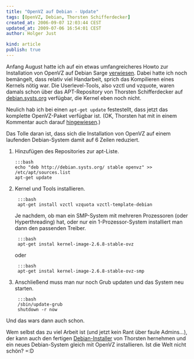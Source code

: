 ```yaml
---
title: "OpenVZ auf Debian - Update"
tags: [OpenVZ, Debian, Thorsten Schifferdecker]
created_at: 2006-09-07 12:03:44 CEST
updated_at: 2009-07-06 16:54:01 CEST
author: Holger Just

kind: article
publish: true
---
```


Anfang August hatte ich auf ein etwas umfangreicheres Howto zur Installation von OpenVZ auf Debian Sarge [verwiesen](/2006/08/04/openvz-auf-debian). Dabei hatte ich noch bemängelt, dass relativ viel Handarbeit, sprich das Kompilieren eines Kernels nötig war. Die Userlevel-Tools, also vzctl und vzquote, waren damals schon über das APT-Repository von Thorsten Schifferdecker auf [debian.systs.org](http://debian.systs.org) verfügbar, die Kernel eben noch nicht.

Neulich hab ich bei einen `apt-get update` festestellt, dass jetzt das komplette OpenVZ-Paket verfügbar ist. (OK, Thorsten hat mit in einem Kommentar auch darauf [hingewiesen](/2006/08/04/openvz-auf-debian#comment-204).)

Das Tolle daran ist, dass sich die Installation von OpenVZ auf einem laufenden Debian-System damit auf 6 Zeilen reduziert.

1.  Hinzufügen des Repositories zur apt-Liste.

        :::bash
        echo "deb http://debian.systs.org/ stable openvz" >> /etc/apt/sources.list
        apt-get update

2. Kernel und Tools installieren.

        :::bash
        apt-get install vzctl vzquota vzctl-template-debian

    Je nachdem, ob man ein SMP-System mit mehreren Prozessoren (oder Hyperthreading) hat, oder nur ein 1-Prozessor-System installiert man dann den passenden Treiber.

        :::bash
        apt-get instal kernel-image-2.6.8-stable-ovz

    oder

        :::bash
        apt-get instal kernel-image-2.6.8-stable-ovz-smp

3. Anschließend muss man nur noch Grub updaten und das System neu starten.

        :::bash
        /sbin/update-grub
        shutdown -r now

Und das wars dann auch schon.

Wem selbst das zu viel Arbeit ist (und jetzt kein Rant über faule Admins...), der kann auch den fertigen [Debian-Installer](http://debian.systs.org/openvz/77/forzza-installer-14-ready-stable-release-upload/) von Thorsten hernehmen und ein neues Debian-System gleich mit OpenVZ installieren. Ist die Welt nicht schön? =:D